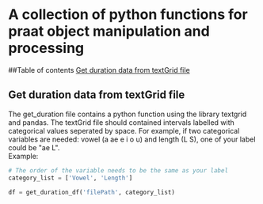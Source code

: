 # A collection of python functions for praat object manipulation and processing 

##Table of contents
[Get duration data from textGrid file](https://github.com/Clara-liu/python_praat#Get-duration-data-from-textGrid-file)


## Get duration data from textGrid file

The get_duration file contains a python function using the library textgrid and pandas. The textGrid file should contained intervals labelled with categorical values seperated by space. For example, if two categorical variables are needed: vowel (a ae e i o u) and length (L S), one of your label could be "ae L".  
Example:  

```Python
# The order of the variable needs to be the same as your label
category_list = ['Vowel', 'Length']

df = get_duration_df('filePath', category_list)
```